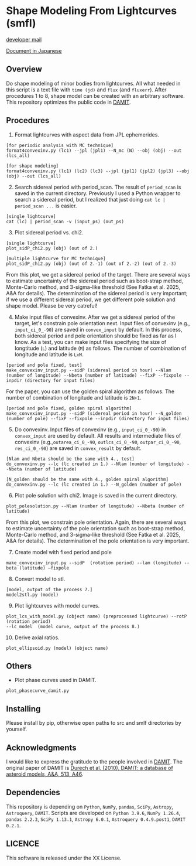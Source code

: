 # Shape Modeling From Lightcurves (smfl)
[developer mail](mailto:beniyama@ioa.s.u-tokyo.ac.jp)

[Document in Japanese](http://www.ioa.s.u-tokyo.ac.jp/~beniyama/pdf/DAMIT_JB.pdf)

## Overview
Do shape modeling of minor bodies from lightcurves.
All what needed in this script is a text file with 
`time (jd)` and `flux` (and `fluxerr`).
After procedures 1 to 8, shape model can be created with an arbitrary software.
This repository optimizes the public code in [DAMIT](https://astro.troja.mff.cuni.cz/projects/damit/).


## Procedures
1. Format lightcurves with aspect data from JPL ephemerides.
```
[for periodic analysis with MC technique]
format4convexinv.py (lc1) --jpl (jpl1) --N_mc (N) --obj (obj) --out (lcs_all)

[for shape modeling]
format4convexinv.py (lc1) (lc2) (lc3) --jpl (jpl1) (jpl2) (jpl3) --obj (obj) --out (lcs_all)
```

2. Search sidereal period with period_scan.
The result of `period_scan` is saved in the current directory.
Previously I used a Python wrapper to search a sidereal period, but I realized that just doing `cat lc | period_scan ...` is easier.
```
[single lightcurve]
cat (lc) | period_scan -v (input_ps) (out_ps)
```

3. Plot sidereal period vs. chi2.
```
[single lightcurve]
plot_sidP_chi2.py (obj) (out of 2.)

[multiple lightcurve for MC technique]
plot_sidP_chi2.py (obj) (out of 2.-1) (out of 2.-2) (out of 2.-3)
```
From this plot, we get a sidereal period of the target. There are several ways to estimate uncertainty of the sidereal period such as boot-strap method, Monte-Carlo method, and 3-sigma-like threshold (See Fatka et al. 2025, A&A for details). The determination of the sidereal period is very important; if we use a different sidereal period, we get different pole solution and shape model. Please be very catreful!

4. Make input files of convexinv.
After we get a sidereal period of the target, let's constrain pole orientation next.
Input files of convexinv (e.g., `input_ci_0_-90`) are saved in `convex_input` by default.
In this process, both sidereal period and pole orientation should be fixed as far as I know.
As a test, you can make input files specifying the size of longtitude (`L`) and latitude (`M`) as follows.
The number of combination of longitude and latitude is `LxM`.
```
[period and pole fixed, test]
make_convexinv_input.py --sidP (sidereal period in hour) --Nlam (number of longitude) --Nbeta (number of latitude) --fixP --fixpole --inpdir (directory for input files)
```

For the paper, you can use the golden spiral algorithm as follows. The number of combination of longitude and latitude is `2N+1`.
```
[period and pole fixed, golden spiral algorithm]
make_convexinv_input.py --sidP (sidereal period in hour) --N_golden (number of pole) --fixP --fixpole --inpdir (directory for input files)
```


5. Do convexinv.
Input files of convexinv (e.g., `input_ci_0_-90`) in `convex_input` are used by default.
All results and intermediate files of convexinv (e.g.,`outarea_ci_0_-90`, `outlcs_ci_0_-90`, `outpar_ci_0_-90`, `res_ci_0_-90`) are saved in `convex_result` by default.
```
[Nlam and Nbeta should be the same with 4., test]
do_convexinv.py --lc (lc created in 1.) --Nlam (number of longitude) --Nbeta (number of latitude) 

[N_golden should be the same with 4., golden spiral algorithm]
do_convexinv.py --lc (lc created in 1.) --N_golden (number of pole) 
```

6. Plot pole solution with chi2.
Image is saved in the current directory.
```
plot_polesolution.py --Nlam (number of longitude) --Nbeta (number of latitude)
```
From this plot, we constrain pole orientation. Again, there are several ways to estimate uncertainty of the pole orientation such as boot-strap method, Monte-Carlo method, and 3-sigma-like threshold (See Fatka et al. 2025, A&A for details). The determination of the pole orientation is very important.

7. Create model with fixed period and pole
```
make_convexinv_input.py --sidP  (rotation period) --lam (longitude) --beta (latitude) —fixpole
```

8. Convert model to stl.
```
[model, output of the process 7.]
model2stl.py (model)
```

9. Plot lightcurves with model curves.
```
plot_lcs_with_model.py (object name) (preprocessed lightcurve) --rotP (rotation period) 
--lc_model  (model curve, output of the process 8.)
```

10. Derive axial ratios.
```
plot_ellipsoid.py (model) (object name)
```

## Others
- Plot phase curves used in DAMIT.
```
plot_phasecurve_damit.py
```


## Installing
Please install by pip, otherwise open paths to src and smlf directories by yourself.


## Acknowledgments
I would like to express the gratitude to the people involved in [DAMIT](https://astro.troja.mff.cuni.cz/projects/damit/).
The original paper of DAMIT is 
[Ďurech et al. (2010), DAMIT: a database of asteroid models, A&A, 513, A46](https://ui.adsabs.harvard.edu/abs/2010A%26A...513A..46D).


## Dependencies
This repository is depending on `Python`, `NumPy`, `pandas`, `SciPy`, `Astropy`, `Astroquery`, `DAMIT`.
Scripts are developed on `Python 3.9.6`, `NumPy 1.26.4`, `pandas 2.2.3`, `SciPy 1.13.1`, `Astropy 6.0.1`, `Astroquery 0.4.9.post1`, `DAMIT 0.2.1`.

## LICENCE

This software is released under the XX License.
